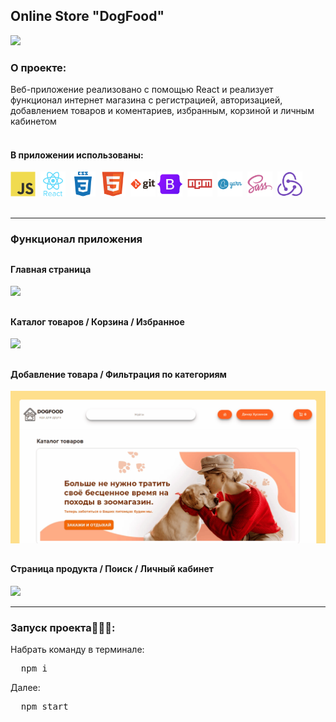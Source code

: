 <h2> Online Store "DogFood" </h2>
<div id="header" >
  <img src="https://media.giphy.com/media/v1.Y2lkPTc5MGI3NjExZGMwMjdhODA5YjQzMDkwYTA0OGU0YTU3MzZlOWFjODY2NmYxZDJjYiZjdD1n/yvgaJzI8Q01Ow/giphy.gif" width="200"/>
</div>
<div>
<h3> О проекте: </h3>
Веб-приложение реализовано c помощью React и реализует функционал интернет магазина с регистрацией, авторизацией, добавлением товаров и коментариев, избранным, корзиной и личным кабинетом
</br>
</br><h4> В приложении использованы: </h4>
</div>
<div>
  <img src="https://github.com/devicons/devicon/blob/master/icons/javascript/javascript-original.svg" title="JavaScript" alt="JavaScript" width="40" height="40"/>&nbsp;
  <img src="https://github.com/devicons/devicon/blob/master/icons/react/react-original-wordmark.svg" title="React" alt="React" width="40" height="40"/>&nbsp;
  <img src="https://github.com/devicons/devicon/blob/master/icons/css3/css3-plain-wordmark.svg"  title="CSS3" alt="CSS" width="40" height="40"/>&nbsp;
  <img src="https://github.com/devicons/devicon/blob/master/icons/html5/html5-original.svg" title="HTML5" alt="HTML" width="40" height="40"/>&nbsp;
  <img src="https://github.com/devicons/devicon/blob/master/icons/git/git-original-wordmark.svg" title="Git" **alt="Git" width="40" height="40"/>
  <img src="https://github.com/devicons/devicon/blob/master/icons/bootstrap/bootstrap-original.svg" title="bootstrap" alt="bootstrap" width="40" height="40"/>&nbsp;
  <img src="https://github.com/devicons/devicon/blob/master/icons/npm/npm-original-wordmark.svg" title="npm" alt="npm" width="40" height="40"/>&nbsp;
  <img src="https://github.com/devicons/devicon/blob/master/icons/yarn/yarn-original-wordmark.svg" title="yarn" alt="yarn" width="40" height="40"/>&nbsp;
  <img src="https://github.com/devicons/devicon/blob/master/icons/sass/sass-original.svg" title="sass" alt="sass" width="40" height="40"/>&nbsp;
  <img src="https://github.com/devicons/devicon/blob/master/icons/redux/redux-original.svg" title="Redux" alt="Redux " width="40" height="40"/>&nbsp;
</div>
</br>

---

<h3> Функционал приложения </h3>

##

<div id="photo">
  <h4>Главная страница</h4>
  <img src="https://github.com/dinarkhusainov/dogfood/blob/master/img%20md/Home.gif" width="700"/>
  
  ##
  
  <h4> Каталог товаров / Корзина / Избранное </h4>
  <img src="https://github.com/dinarkhusainov/dogfood/blob/master/img%20md/catalog%20basket%20favorite.gif" width="700"/>
  
  ##
  
  <h4> Добавление товара / Фильтрация по категориям </h4>
  <img src="https://github.com/dinarkhusainov/dogfood/blob/master/img%20md/add%20categories.gif" width="700"/>
  
  ##
  
  <h4> Страница продукта / Поиск / Личный кабинет </h4>
  <img src="https://github.com/dinarkhusainov/dogfood/blob/master/img%20md/product%20search%20LK.gif" width="700"/>
  
</div>


---

<h3> Запуск проекта👨🏼‍💻: </h3>

Набрать команду в терминале:
<pre>
  <span class="pl-s1">npm i</span> 
</pre>

Далее:

<pre>
  <span class="pl-s1">npm start</span> 
</pre>
